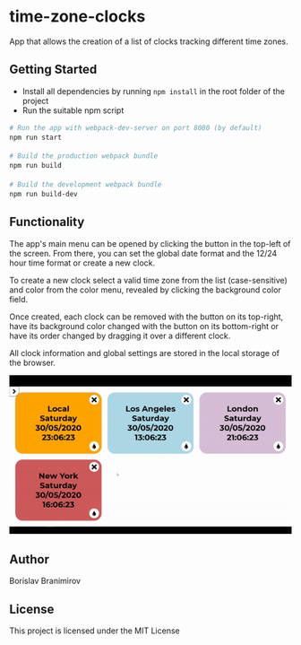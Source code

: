 # time-zone-clocks
App that allows the creation of a list of clocks tracking different time zones.

## Getting Started
- Install all dependencies by running `npm install` in the root folder of the project
- Run the suitable npm script
```sh
# Run the app with webpack-dev-server on port 8080 (by default)
npm run start

# Build the production webpack bundle
npm run build

# Build the development webpack bundle
npm run build-dev
```

## Functionality
The app's main menu can be opened by clicking the button in the top-left of the screen. From there, you can set the global date format and the 12/24 hour time format or create a new clock.

To create a new clock select a valid time zone from the list (case-sensitive) and color from the color menu, revealed by clicking the background color field.

Once created, each clock can be removed with the button on its top-right, have its background color changed with the button on its bottom-right or have its order changed by dragging it over a different clock.

All clock information and global settings are stored in the local storage of the browser.

![showcase of app functionality](showcase.gif)

## Author
Borislav Branimirov

## License
This project is licensed under the MIT License 
